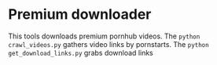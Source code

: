 # Premium downloader

This tools downloads premium pornhub videos.
The `python crawl_videos.py` gathers video links by pornstarts.
The `python get_download_links.py` grabs download links